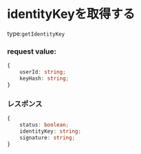 # identityKeyを取得する

type:`getIdentityKey`

### request value:

```ts
{
    userId: string;
    keyHash: string;
}
```

### レスポンス

```ts
{
    status: boolean;
    identityKey: string;
    signature: string;
}
```